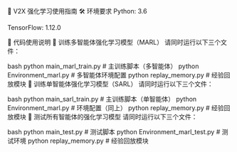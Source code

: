 📘 V2X 强化学习使用指南
🛠 环境要求
Python: 3.6

TensorFlow: 1.12.0

🚀 代码使用说明
🧠 训练多智能体强化学习模型（MARL）
请同时运行以下三个文件：

bash
python main_marl_train.py          # 主训练脚本（多智能体）
python Environment_marl.py         # 多智能体环境配置
python replay_memory.py            # 经验回放模块
🤖 训练单智能体强化学习模型（SARL）
请同时运行以下三个文件：

bash
python main_sarl_train.py          # 主训练脚本（单智能体）
python Environment_marl.py         # 环境配置（同上）
python replay_memory.py            # 经验回放模块
🧪 测试所有智能体的强化学习模型
请同时运行以下三个文件：

bash
python main_test.py                # 测试脚本
python Environment_marl_test.py    # 测试环境
python replay_memory.py            # 经验回放模块

